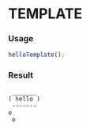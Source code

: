 
TEMPLATE
===

### Usage

```js
helloTemplate();
```

### Result

```
 _______
( hello )
 -------
o
 o
```
    